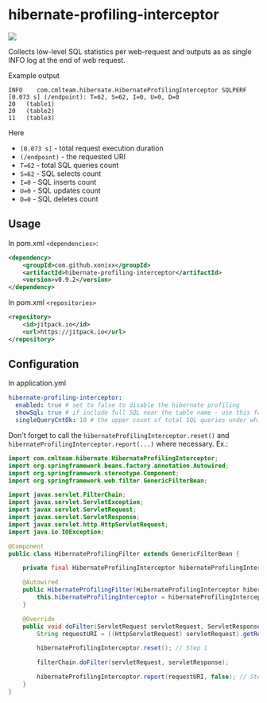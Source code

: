 # hibernate-profiling-interceptor

[![](https://jitpack.io/v/xonixx/hibernate-profiling-interceptor.svg)](https://jitpack.io/#xonixx/hibernate-profiling-interceptor)

Collects low-level SQL statistics per web-request and outputs as as single INFO log at the end of web request.

Example output

```
INFO	com.cmlteam.hibernate.HibernateProfilingInterceptor	SQLPERF [0.073 s] (/endpoint): T=62, S=62, I=0, U=0, D=0
20   (table1)        
20   (table2)            
11   (table3)
```

Here

+ `[0.073 s]` - total request execution duration
+ `(/endpoint)` - the requested URI
+ `T=62` - total SQL queries count 
+ `S=62` - SQL selects count 
+ `I=0` - SQL inserts count 
+ `U=0` - SQL updates count 
+ `D=0` - SQL deletes count 

## Usage

In pom.xml `<dependencies>`:

```xml
<dependency>
    <groupId>com.github.xonixx</groupId>
    <artifactId>hibernate-profiling-interceptor</artifactId>
    <version>v0.9.2</version>
</dependency>
``` 

In pom.xml `<repositories>`

```xml
<repository>
    <id>jitpack.io</id>
    <url>https://jitpack.io</url>
</repository>
```          

## Configuration

In application.yml

```yaml
hibernate-profiling-interceptor:
  enabled: true # set to false to disable the hibernate profiling 
  showSql: true # if include full SQL near the table name - use this for local debug, set to false in prod
  singleQueryCntOk: 10 # the upper count of total SQL queries under which the hibernate profiling log won't show, you can set to 1 to show always
```

Don't forget to call the `hibernateProfilingInterceptor.reset()` and `hibernateProfilingInterceptor.report(...)` where necessary. Ex.: 

```java
import com.cmlteam.hibernate.HibernateProfilingInterceptor;
import org.springframework.beans.factory.annotation.Autowired;
import org.springframework.stereotype.Component;
import org.springframework.web.filter.GenericFilterBean;

import javax.servlet.FilterChain;
import javax.servlet.ServletException;
import javax.servlet.ServletRequest;
import javax.servlet.ServletResponse;
import javax.servlet.http.HttpServletRequest;
import java.io.IOException;

@Component
public class HibernateProfilingFilter extends GenericFilterBean {

    private final HibernateProfilingInterceptor hibernateProfilingInterceptor;

    @Autowired
    public HibernateProfilingFilter(HibernateProfilingInterceptor hibernateProfilingInterceptor) {
        this.hibernateProfilingInterceptor = hibernateProfilingInterceptor;
    }

    @Override
    public void doFilter(ServletRequest servletRequest, ServletResponse servletResponse, FilterChain filterChain) throws IOException, ServletException {
        String requestURI = ((HttpServletRequest) servletRequest).getRequestURI();

        hibernateProfilingInterceptor.reset(); // Step 1

        filterChain.doFilter(servletRequest, servletResponse);

        hibernateProfilingInterceptor.report(requestURI, false); // Step 2
    }
}
```
